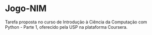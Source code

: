 # Jogo-NIM
Tarefa proposta no curso de Introdução à Ciência da Computação com Python - Parte 1, oferecido pela USP na plataforma Coursera.
